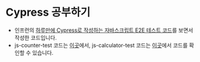 # Cypress 공부하기

* 인프런의 [하루만에 Cypress로 작성하는 자바스크립트 E2E 테스트 코드](https://www.inflearn.com/course/%EC%8B%B8%EC%9D%B4%ED%94%84%EB%A0%88%EC%8A%A4-%ED%85%8C%EC%8A%A4%ED%8A%B8)를 보면서 작성한 코드입니다. 
* js-counter-test 코드는 [이곳](https://github.com/blackcoffee-study/js-counter-test)에서, js-calculator-test 코드는 [이곳](https://github.com/blackcoffee-study/js-calculator-test)에서 코드를 확인할 수 있습니다.